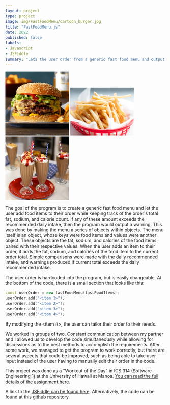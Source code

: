 ```yaml
---
layout: project
type: project
image: img/FastFoodMenu/cartoon_burger.jpg
title: "FastFoodMenu.js"
date: 2022
published: false
labels:
- Javascript
- JSFiddle
summary: "Lets the user order from a generic fast food menu and output a warning if daily fat, sodium, or calories limit is exceeded."
---
```


<div class="text-center p-4">
  <img width="200px" src="../img/FastFoodMenu/burger.jpg" class="img-thumbnail" >
  <img width="200px" src="../img/FastFoodMenu/fries.jpg" class="img-thumbnail" >
  <img width="200px" src="../img/FastFoodMenu/shakes.jpg" class="img-thumbnail" >
</div>

The goal of the program is to create a generic fast food menu and let the user add food items to their order while keeping track of the order's total fat, sodium, and calorie count.  If any of these amount exceeds the recommended daily intake, then the program would output a warning.  This was done by making the menu a series of objects within objects.  The menu itself is an object, whose keys were food items and values were another object.  These objects are the fat, sodium, and calories of the food items paired with their respective values.  When the user adds an item to their order, it adds the fat, sodium, and calories of the food item to the current order total.  Simple comparisons were made with the daily recommended intake, and warnings produced if current total exceeds the daily recommended intake.

The user order is hardcoded into the program, but is easily changeable.  At the bottom of the code, there is a small section that looks like this:

```cpp
const userOrder = new fastFoodMenu(fastFoodItems);
userOrder.add("<item 1>");
userOrder.add("<item 2>");
userOrder.add("<item 3>");
userOrder.add("<item 4>");
```

By modifying the <item #>, the user can tailor their order to their needs.

We worked in groups of two.  Constant communication between my partner and I allowed us to develop the code simultaneously while allowing for discussions as to the best methods to accomplish the requirements.  After some work, we managed to get the program to work correctly, but there are several aspects that could be improved, such as being able to take user input instead of the user having to manually edit their order in the code.

This project was done as a "Workout of the Day" in ICS 314 (Software Engineering 1) at the University of Hawaii at Manoa.  [You can read the full details of the assignment here](https://courses.ics.hawaii.edu/ics314f22/morea/javascript-2/inclass-bk-menu.html).

A link to the [JSFiddle can be found here](https://jsfiddle.net/galenc12/5ksjvyLz/11/).
Alternatively, the code can be found at [this github repository](https://github.com/GalenChang/FastFoodMenu).
